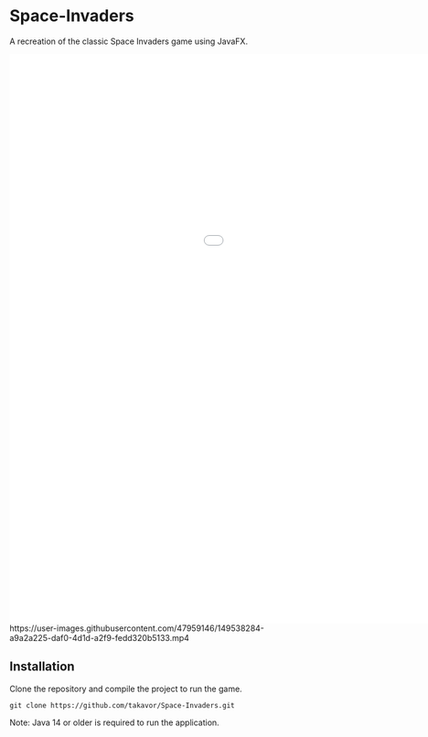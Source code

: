 # Space-Invaders
A recreation of the classic Space Invaders game using JavaFX.
<iframe src='//gifs.com/embed/J8zANv' frameborder='0' scrolling='no' width='1280px' height='996px' style='-webkit-backface-visibility: hidden;-webkit-transform: scale(1);' ></iframe>
https://user-images.githubusercontent.com/47959146/149538284-a9a2a225-daf0-4d1d-a2f9-fedd320b5133.mp4

## Installation
Clone the repository and compile the project to run the game.
```linux
git clone https://github.com/takavor/Space-Invaders.git
```
Note: Java 14 or older is required to run the application.
